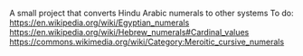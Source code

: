 A small project that converts Hindu Arabic numerals to other systems
To do:
https://en.wikipedia.org/wiki/Egyptian_numerals
https://en.wikipedia.org/wiki/Hebrew_numerals#Cardinal_values
https://commons.wikimedia.org/wiki/Category:Meroitic_cursive_numerals
